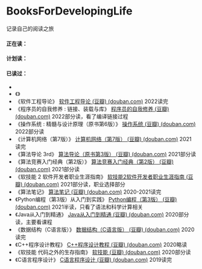 # BooksForDevelopingLife

记录自己的阅读之旅



#### 正在读：



#### 计划读：



#### 已读过：

-  
- 《》
- 《软件工程导论》 [软件工程导论 (豆瓣) (douban.com)](https://book.douban.com/subject/3000469/)     2022读完
- 《程序员的自我修养 : 链接、装载与库》 [程序员的自我修养 (豆瓣) (douban.com)](https://book.douban.com/subject/3652388/)     2022部分读，看了编译链接过程
- 《操作系统 : 精髓与设计原理（原书第6版）》 [操作系统 (豆瓣) (douban.com)](https://book.douban.com/subject/5064311/)     2022部分读
- 《计算机网络（第7版）》 [计算机网络（第7版） (豆瓣) (douban.com)](https://book.douban.com/subject/26960678/)     2021读完
- 《算法导论 3rd》 [算法导论（原书第3版） (豆瓣) (douban.com)](https://book.douban.com/subject/20432061/)     2021部分读
- 《算法竞赛入门经典（第2版）》 [算法竞赛入门经典（第2版） (豆瓣) (douban.com)](https://book.douban.com/subject/25902102/)     2021部分读
- 《软技能 2  软件开发者职业生涯指南》 [软技能2软件开发者职业生涯指南 (豆瓣) (douban.com)](https://book.douban.com/subject/35043940/)     2021部分读，职业选择部分
- 《算法笔记》 [算法笔记 (豆瓣) (douban.com)](https://book.douban.com/subject/26827295/)     2020-2021读完
- 《Python编程（第3版）从入门到实践》 [Python编程（第3版） (豆瓣) (douban.com)](https://book.douban.com/subject/36365320/)      2021半读，只看了语法和科学计算相关
- 《Java从入门到精通》 [Java从入门到精通 (豆瓣) (douban.com)](https://book.douban.com/subject/11534743/)     2020部分读，主要看课程
- 《数据结构（C语言版）》 [数据结构（C语言版） (豆瓣) (douban.com)](https://book.douban.com/subject/24699581/)     2020读完
- 《C++程序设计教程》 [C++程序设计教程 (豆瓣) (douban.com)](https://book.douban.com/subject/1444656/)     2020略读
- 《软技能  代码之外的生存指南》 [软技能 (豆瓣) (douban.com)](https://book.douban.com/subject/26835090/)     2020部分读
- 《C语言程序设计》 [C语言程序设计 (豆瓣) (douban.com)](https://book.douban.com/subject/1208843/)     2019读完


